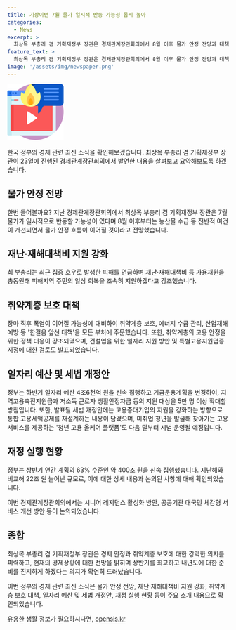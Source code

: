 ```yaml
---
title: 기상이변 7월 물가 일시적 반동 가능성 몹시 높아
categories:
  - News
excerpt: >
  최상목 부총리 겸 기획재정부 장관은 경제관계장관회의에서 8월 이후 물가 안정 전망과 대책을 발표했다. 물가 안정을 위해 농산물 수급 안정화 및 취약계층 보호에 초점을 맞추며, 재난지원금 확대와 고용 안정을 위한 정책 대응을 강조했다. 또한, 미취업 청년을 위한 고용서비스 플랫폼 구축과 재정 집행 계획 등도 발표되었다. 요약하면 최상목 부총리의 물가 안정 및 취약계층 보호 대책 발표로 경제 전망이 농축되는 가운데, 다양한 정책의 추진이 예고되었다.
feature_text: >
  최상목 부총리 겸 기획재정부 장관은 경제관계장관회의에서 8월 이후 물가 안정 전망과 대책을 발표했다. 물가 안정을 위해 농산물 수급 안정화 및 취약계층 보호에 초점을 맞추며, 재난지원금 확대와 고용 안정을 위한 정책 대응을 강조했다. 또한, 미취업 청년을 위한 고용서비스 플랫폼 구축과 재정 집행 계획 등도 발표되었다. 요약하면 최상목 부총리의 물가 안정 및 취약계층 보호 대책 발표로 경제 전망이 농축되는 가운데, 다양한 정책의 추진이 예고되었다.
image: '/assets/img/newspaper.png'
---
```


<p><img src="/assets/img/news.png" alt="rentncar 속보" /></p>

<p data-ke-size="size16">한국 정부의 경제 관련 최신 소식을 확인해보겠습니다. 최상목 부총리 겸 기획재정부 장관이 23일에 진행된 경제관계장관회의에서 발언한 내용을 살펴보고 요약해보도록 하겠습니다.</p>

<h2 data-ke-size="size26">물가 안정 전망</h2>

<p>한번 들어볼까요? 지난 경제관계장관회의에서 최상목 부총리 겸 기획재정부 장관은 7월 물가가 일시적으로 반동할 가능성이 있다며 8월 이후부터는 농산물 수급 등 전반적 여건이 개선되면서 물가 안정 흐름이 이어질 것이라고 전망했습니다. </p>

<h2 data-ke-size="size26">재난·재해대책비 지원 강화</h2>

<p>최 부총리는 최근 집중 호우로 발생한 피해를 언급하며 재난·재해대책비 등 가용재원을 총동원해 피해지역 주민의 일상 회복을 조속히 지원하겠다고 강조했습니다. </p>

<h2 data-ke-size="size26">취약계층 보호 대책</h2>

<p>장마 직후 폭염이 이어질 가능성에 대비하여 취약계층 보호, 에너지 수급 관리, 산업재해 예방 등 '한걸음 앞선 대책'을 모든 부처에 주문했습니다.
또한, 취약계층의 고용 안정을 위한 정책 대응이 강조되었으며, 건설업을 위한 일자리 지원 방안 및 특별고용지원업종 지정에 대한 검토도 발표되었습니다.</p>

<h2 data-ke-size="size26">일자리 예산 및 세법 개정안</h2>

<p>정부는 하반기 일자리 예산 4조6천억 원을 신속 집행하고 기금운용계획을 변경하여, 지역고용촉진지원금과 저소득 근로자 생활안정자금 등의 지원 대상을 5만 명 이상 확대할 방침입니다. 또한, 발표될 세법 개정안에는 고용증대기업의 지원을 강화하는 방향으로 통합 고용세액공제를 재설계하는 내용이 담겼으며, 미취업 청년을 발굴해 찾아가는 고용서비스를 제공하는 '청년 고용 올케어 플랫폼'도 다음 달부터 시범 운영될 예정입니다.</p>

<h2 data-ke-size="size26">재정 실행 현황</h2>

<p>정부는 상반기 연간 계획의 63% 수준인 약 400조 원을 신속 집행했습니다. 지난해와 비교해 22조 원 늘어난 규모로, 이에 대한 상세 내용과 논의된 사항에 대해 확인되었습니다.</p>

<p>이번 경제관계장관회의에서는 시니어 레지던스 활성화 방안, 공공기관 대국민 체감형 서비스 개선 방안 등이 논의되었습니다. </p>

<h2 data-ke-size="size26">종합</h2>

<p>최상목 부총리 겸 기획재정부 장관은 경제 안정과 취약계층 보호에 대한 강력한 의지를 피력하고, 현재의 경제상황에 대한 전망을 밝히며 상반기를 회고하고 내년도에 대한 준비를 진지하게 하겠다는 의지가 확연히 드러났습니다.</p>

<p>이번 정부의 경제 관련 최신 소식은 물가 안정 전망, 재난·재해대책비 지원 강화, 취약계층 보호 대책, 일자리 예산 및 세법 개정안, 재정 실행 현황 등이 주요 소개 내용으로 확인되었습니다.</p></p>
유용한 생활 정보가 필요하시다면, <a href="https://opensis.kr" rel="dofollow">opensis.kr</a>


